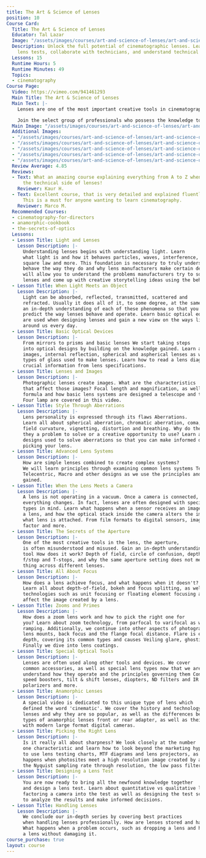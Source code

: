 ```yaml
---
title: The Art & Science of Lenses
position: 10
Course Card:
  Title: The Art & Science of Lenses
  Educator: Tal Lazar
  Image: "/assets/images/courses/art-and-science-of-lenses/art-and-science-of-lenses.jpg"
  Description: Unlock the full potential of cinematographic lenses. Learn to design
    lens tests, collaborate with technicians, and understand technical specifications.
  Lessons: 15
  Runtime Hours: 5
  Runtime Minutes: 49
  Topics:
  - cinematography
Course Page:
  Video: https://vimeo.com/941461293
  Main Title: The Art & Science of Lenses
  Main Text: |-
    Lenses are one of the most important creative tools in cinematography. They are shrouded in mystery and most of their potential often remains unused.

    Join the select group of professionals who possess the knowledge to use lenses to their full potential. Learn the foundations of optics and gain the ability to design lens tests, collaborate with technicians and understand technical specifications.
  Main Image: "/assets/images/courses/art-and-science-of-lenses/art-and-science-of-lenses-1.jpg"
  Additional Images:
  - "/assets/images/courses/art-and-science-of-lenses/art-and-science-of-lenses-2.jpg"
  - "/assets/images/courses/art-and-science-of-lenses/art-and-science-of-lenses-3.jpg"
  - "/assets/images/courses/art-and-science-of-lenses/art-and-science-of-lenses-4.jpg"
  - "/assets/images/courses/art-and-science-of-lenses/art-and-science-of-lenses-5.jpg"
  - "/assets/images/courses/art-and-science-of-lenses/art-and-science-of-lenses-6.jpg"
  Review Average: 4.85
  Reviews:
  - Text: What an amazing course explaining everything from A to Z when it comes to
      the technical side of lenses!
    Reviewer: Kaur H.
  - Text: Excellent course, that is very detailed and explained fluently, on lenses.
      This is a must for anyone wanting to learn cinematography.
    Reviewer: Marco M.
  Recommended Courses:
  - cinematography-for-directors
  - anamorphic-cookbook
  - the-secrets-of-optics
  Lessons:
  - Lesson Title: Light and Lenses
    Lesson Description: |-
      Understanding lenses begins with understanding light. Learn
      what light is and how it behaves particles, waves, interference, the inverse
      square law and more. This foundation is necessary to truly understand why lenses
      behave the way they do and why lens manufacturers make certain decisions. It
      will allow you to understand the problems manufacturers try to solve when creating
      lenses and come up with creative storytelling ideas using the behavior of light.
  - Lesson Title: When Light Meets an Object
    Lesson Description: |-
      Light can be absorbed, reflected, transmitted, scattered and
      refracted. Usually it does all of it, to some degree, at the same time. Gain
      an in-depth understanding of each of these phenomena so that you can better
      predict the way lenses behave and operate. Learn basic optical equations which
      are used when designing lenses and gain a new view on the ways light behaves
      around us every day.
  - Lesson Title: Basic Optical Devices
    Lesson Description: |-
      From mirrors to prisms and basic lenses We start taking steps
      into optical designs by building on the knowledge gained. Learn about virtual
      images, internal reflection, spherical and aspherical lenses as well as the
      types of glass used to make lenses. Learn how to read a lens diagram and extract
      crucial information from lens specifications.
  - Lesson Title: Lenses and Images
    Lesson Description: |-
      Photographic lenses create images. What are the characteristics
      that affect those images? Focal length and magnification, as well as the gauss
      formula and how basic lens systems are designed a telescope and the Leko Source
      Four lamp are covered in this video.
  - Lesson Title: Style Through Aberrations
    Lesson Description: |-
      Lens personality is expressed through its flaws Aberrations.
      Learn all about spherical aberration, chromatic aberration, coma, astigmatism,
      field curvature, vignetting, distortion and breathing. Why do they occur? Are
      they a problem to solve or a creative opportunity to use? Learn about optical
      designs used to solve aberrations so that you can make informed decisions when
      picking your lens.
  - Lesson Title: Advanced Lens Systems
    Lesson Description: |-
      How are simple lenses combined to create complex systems?
      We will learn principles through examining common lens systems Telephoto, Retrofocus,
      Telecentric, Macro and other designs as we use the principles and vocabulary
      gained.
  - Lesson Title: When the Lens Meets a Camera
    Lesson Description: |-
      A lens is not operating in a vacuum. Once a camera is connected,
      everything changes. In fact, lenses are often designed with specific camera
      types in mind. Learn what happens when a sensor receives an image created by
      a lens, and how the optical stack inside the camera alters the image, no matter
      what lens is attached. From film formats to digital sensors, image circle, crop
      factor and more.
  - Lesson Title: The Secrets of the Aperture
    Lesson Description: |-
      One of the most creative tools in the lens, the aperture,
      is often misunderstood and misused. Gain an in-depth understanding of this unique
      tool How does it work? Depth of field, circle of confusion, depth of focus,
      f/stop and T-stops, and why the same aperture setting does not mean the same
      thing across different lenses.
  - Lesson Title: All About Focus
    Lesson Description: |-
      How does a lens achieve focus, and what happens when it doesn't?
      Learn all about depth-of-field, bokeh and focus splitting, as well as focusing
      technologies such as unit focusing or floating element focusing and how they
      affect the image created by a lens.
  - Lesson Title: Zooms and Primes
    Lesson Description: |-
      How does a zoom lens work and how to pick the right one for
      you? Learn about zoom technology, from parfocal to varifocal as well as aperture
      ramping. Additionally, we continue into other aspects of photographic lenses
      lens mounts, back focus and the flange focal distance. Flare is examined in
      depth, covering its common types and causes Veiling glare, ghosting, and narcissism.
      Finally we dive into lens coatings.
  - Lesson Title: Special Optical Tools
    Lesson Description: |-
      Lenses are often used along other tools and devices. We cover
      common accessories, as well as special lens types now that we are able to truly
      understand how they operate and the principles governing them Converters, extenders,
      speed boosters, tilt & shift lenses, diopters, ND filters and IR pollution,
      polarizers and more.
  - Lesson Title: Anamorphic Lenses
    Lesson Description: |-
      A special video is dedicated to this unique type of lens which
      defined the word 'cinematic'. We cover the history and technology of anamorphic
      lenses and why they are so popular, as well as the differences between the different
      types of anamorphic lenses front or rear adapter, as well as their combination
      with modern large format digital cameras.
  - Lesson Title: Picking the Right Lens
    Lesson Description: |-
      Is it really all about sharpness? We look closely at the number
      one characteristic and learn how to look beyond the marketing hypes. Learn how
      to use lens testing charts, MTF diagrams and lens projectors, as well as what
      happens when photosites meet a high resolution image created by a lens. From
      the Nyquist sampling rate through resolution, the low pass filter and much more.
  - Lesson Title: Designing a Lens Test
    Lesson Description: |-
      You are now ready to bring all the newfound knowledge together
      and design a lens test. Learn about quantitative vs qualitative lens testing,
      factoring a camera into the test as well as designing the test scene. Learn
      to analyze the results and make informed decisions.
  - Lesson Title: Handling Lenses
    Lesson Description: |-
      We conclude our in-depth series by covering best practices
      when handling lenses professionally. How are lenses stored and handled on set?
      What happens when a problem occurs, such as dropping a lens and how to clean
      a lens without damaging it.
course_purchase: true
layout: course
---
```


